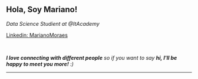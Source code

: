 <h2> Hola, Soy Mariano! </h2>

<p><em>Data Science Studient at @ItAcademy </em></p>

[Linkedin: MarianoMoraes](https://www.linkedin.com/in/mariano-moraes/) </br>

</br>

 <em><b>I love connecting with different people</b> so if you want to say <b>hi, I'll be happy to meet you more!</b> :)</em>

---
